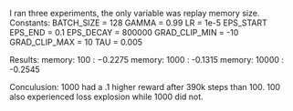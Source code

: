 I ran three experiments, the only variable was replay memory size.
Constants:
BATCH_SIZE = 128
GAMMA = 0.99
LR = 1e-5
EPS_START
EPS_END = 0.1
EPS_DECAY = 800000
GRAD_CLIP_MIN = -10
GRAD_CLIP_MAX = 10
TAU = 0.005

Results:
	memory: 100 : −0.2275
	memory: 1000 : -0.1315
	memory: 10000 : -0.2545
	
	
Conculusion:
	1000 had a .1 higher reward after 390k steps than 100. 100 also experienced loss explosion while 1000 did not.